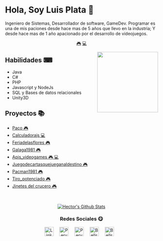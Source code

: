 # Hola, Soy Luis Plata 👋


Ingeniero de Sistemas, Desarrollador de software, GameDev. Programar es una de mis paciones desde hace mas de 5 años que llevo en la industria; Y desde hace mas de 1 año apacionado por el desarrollo de videojuegos.


<p align="center">
<a href="https://github.com/LuisPlata/LuisPlata/blob/master/videogame.md">🎮</a>
<a href="https://github.com/LuisPlata/LuisPlata/blob/master/backend.md">💻</a>
</p>


<a href="https://twitter.com/PeryLoth">
<img align="right" height="auto" width="200" src="https://luisplata.github.io/images/luisplata.jpg"/>
</a>


## Habilidades ⌨
- Java
- C#
- PHP
- Javascript y NodeJs
- SQL y Bases de datos relacionales
- Unity3D


## Proyectos 📚
- [Paco  🎮](https://github.com/luisplata/PACO) 
- [Calculadorajs  💻](https://github.com/luisplata/CalculadoraJs) 
- [Feriadelasflores  🎮](https://github.com/luisplata/FeriaDeLasFlores) 
- [Galaga1981  🎮](https://github.com/luisplata/galaga1981) 
- [Apis_videogames  🎮 💻](https://github.com/luisplata/apis_videogames) 
- [Juegodecartasquejueganaldestino  🎮](https://github.com/luisplata/JuegoDeCartasQueJueganAlDestino) 
- [Pacman1981  🎮](https://github.com/luisplata/pacman1981) 
- [Tiro_potenciado  🎮](https://github.com/luisplata/tiro_potenciado) 
- [Jinetes del crucero  🎮](https://github.com/luisplata/jinetes-del-crucero) 



<br>

<p align="center">
<a href="#user-30538313-pinned-items-reorder-form">
<img align="center" src="https://github-readme-stats.vercel.app/api?username=Luisplata&bg_color=30,e96443,904e95&title_color=fff&text_color=fff" alt="Hector's Github Stats"/>
</a>
</p>

<div align="center">
<h3 align="center">Redes Sociales 😋</h3>
</div>
<p align="center">
<a href="https://www.linkedin.com/in/luis-plata-75838469/" target="blank">
<img align="center" width="30px" alt="LinkedIn" src="https://www.vectorlogo.zone/logos/linkedin/linkedin-icon.svg"/></a> &nbsp; &nbsp;
<a href="https://twitter.com/PeryLoth" target="blank">
<img align="center" width="30px" alt="PeryLoth's Twitter" src="https://www.vectorlogo.zone/logos/twitter/twitter-official.svg"/></a> &nbsp; &nbsp;
<a href="https://www.twitch.tv/PeryLoth" target="blank">
<img align="center" width="30px" alt="PeryLoth's Twitch" src="https://www.vectorlogo.zone/logos/twitch/twitch-icon.svg"/></a> &nbsp; &nbsp;
<a href="https://www.youtube.com/channel/UClApRZQ7zK2gHTuGRBDF2bA" target="blank">
<img align="center" width="30px" alt="Bellseboss's Youtube" src="https://www.vectorlogo.zone/logos/youtube/youtube-icon.svg"/></a> &nbsp; &nbsp;
<a href="https://www.patreon.com/bellseboss" target="blank">
<img align="center" width="30px" alt="Bellseboss's Patreon" src="https://www.vectorlogo.zone/logos/patreon/patreon-tile.svg"/></a> &nbsp; &nbsp;

</p>


